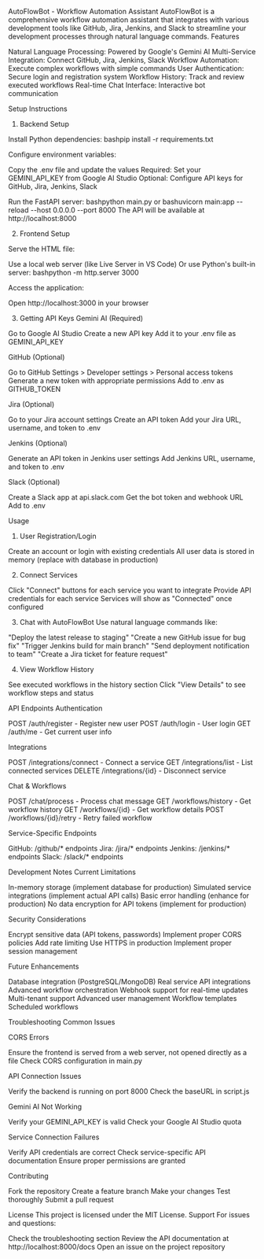AutoFlowBot - Workflow Automation Assistant
AutoFlowBot is a comprehensive workflow automation assistant that integrates with various development tools like GitHub, Jira, Jenkins, and Slack to streamline your development processes through natural language commands.
Features

Natural Language Processing: Powered by Google's Gemini AI
Multi-Service Integration: Connect GitHub, Jira, Jenkins, Slack
Workflow Automation: Execute complex workflows with simple commands
User Authentication: Secure login and registration system
Workflow History: Track and review executed workflows
Real-time Chat Interface: Interactive bot communication

Setup Instructions
1. Backend Setup

Install Python dependencies:
bashpip install -r requirements.txt

Configure environment variables:

Copy the .env file and update the values
Required: Set your GEMINI_API_KEY from Google AI Studio
Optional: Configure API keys for GitHub, Jira, Jenkins, Slack


Run the FastAPI server:
bashpython main.py
or
bashuvicorn main:app --reload --host 0.0.0.0 --port 8000
The API will be available at http://localhost:8000

2. Frontend Setup

Serve the HTML file:

Use a local web server (like Live Server in VS Code)
Or use Python's built-in server:
bashpython -m http.server 3000



Access the application:

Open http://localhost:3000 in your browser



3. Getting API Keys
Gemini AI (Required)

Go to Google AI Studio
Create a new API key
Add it to your .env file as GEMINI_API_KEY

GitHub (Optional)

Go to GitHub Settings > Developer settings > Personal access tokens
Generate a new token with appropriate permissions
Add to .env as GITHUB_TOKEN

Jira (Optional)

Go to your Jira account settings
Create an API token
Add your Jira URL, username, and token to .env

Jenkins (Optional)

Generate an API token in Jenkins user settings
Add Jenkins URL, username, and token to .env

Slack (Optional)

Create a Slack app at api.slack.com
Get the bot token and webhook URL
Add to .env

Usage
1. User Registration/Login

Create an account or login with existing credentials
All user data is stored in memory (replace with database in production)

2. Connect Services

Click "Connect" buttons for each service you want to integrate
Provide API credentials for each service
Services will show as "Connected" once configured

3. Chat with AutoFlowBot
Use natural language commands like:

"Deploy the latest release to staging"
"Create a new GitHub issue for bug fix"
"Trigger Jenkins build for main branch"
"Send deployment notification to team"
"Create a Jira ticket for feature request"

4. View Workflow History

See executed workflows in the history section
Click "View Details" to see workflow steps and status

API Endpoints
Authentication

POST /auth/register - Register new user
POST /auth/login - User login
GET /auth/me - Get current user info

Integrations

POST /integrations/connect - Connect a service
GET /integrations/list - List connected services
DELETE /integrations/{id} - Disconnect service

Chat & Workflows

POST /chat/process - Process chat message
GET /workflows/history - Get workflow history
GET /workflows/{id} - Get workflow details
POST /workflows/{id}/retry - Retry failed workflow

Service-Specific Endpoints

GitHub: /github/* endpoints
Jira: /jira/* endpoints
Jenkins: /jenkins/* endpoints
Slack: /slack/* endpoints

Development Notes
Current Limitations

In-memory storage (implement database for production)
Simulated service integrations (implement actual API calls)
Basic error handling (enhance for production)
No data encryption for API tokens (implement for production)

Security Considerations

Encrypt sensitive data (API tokens, passwords)
Implement proper CORS policies
Add rate limiting
Use HTTPS in production
Implement proper session management

Future Enhancements

Database integration (PostgreSQL/MongoDB)
Real service API integrations
Advanced workflow orchestration
Webhook support for real-time updates
Multi-tenant support
Advanced user management
Workflow templates
Scheduled workflows

Troubleshooting
Common Issues

CORS Errors

Ensure the frontend is served from a web server, not opened directly as a file
Check CORS configuration in main.py


API Connection Issues

Verify the backend is running on port 8000
Check the baseURL in script.js


Gemini AI Not Working

Verify your GEMINI_API_KEY is valid
Check your Google AI Studio quota


Service Connection Failures

Verify API credentials are correct
Check service-specific API documentation
Ensure proper permissions are granted



Contributing

Fork the repository
Create a feature branch
Make your changes
Test thoroughly
Submit a pull request

License
This project is licensed under the MIT License.
Support
For issues and questions:

Check the troubleshooting section
Review the API documentation at http://localhost:8000/docs
Open an issue on the project repository
